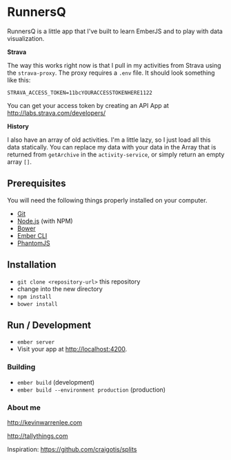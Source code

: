 # RunnersQ

RunnersQ is a little app that I've built to learn EmberJS and to play with data visualization.

**Strava**

The way this works right now is that I pull in my activities from Strava using the `strava-proxy`.  The proxy requires a `.env` file.  It should look something like this:

```
STRAVA_ACCESS_TOKEN=11bcYOURACCESSTOKENHERE1122
```
You can get your access token by creating an API App at http://labs.strava.com/developers/

**History**

I also have an array of old activities.  I'm a little lazy, so I just load all this data statically.  You can replace my data with your data in the Array that is returned from `getArchive` in the `activity-service`, or simply return an empty array `[]`.

## Prerequisites

You will need the following things properly installed on your computer.

* [Git](http://git-scm.com/)
* [Node.js](http://nodejs.org/) (with NPM)
* [Bower](http://bower.io/)
* [Ember CLI](http://www.ember-cli.com/)
* [PhantomJS](http://phantomjs.org/)

## Installation

* `git clone <repository-url>` this repository
* change into the new directory
* `npm install`
* `bower install`

## Run / Development

* `ember server`
* Visit your app at [http://localhost:4200](http://localhost:4200).


### Building

* `ember build` (development)
* `ember build --environment production` (production)

### About me

http://kevinwarrenlee.com

http://tallythings.com

Inspiration: https://github.com/craigotis/splits
